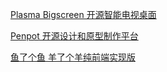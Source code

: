[Plasma Bigscreen 开源智能电视桌面](https://www.oschina.net/p/plasma-bigscreen)

[Penpot 开源设计和原型制作平台](https://www.oschina.net/p/penpot)

[鱼了个鱼 羊了个羊纯前端实现版](https://www.oschina.net/p/yulegeyu)
